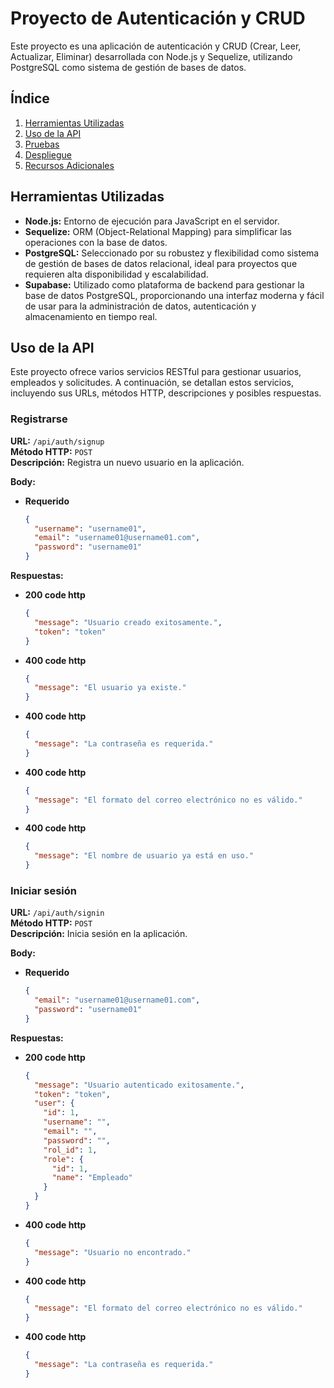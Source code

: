 # Proyecto de Autenticación y CRUD

Este proyecto es una aplicación de autenticación y CRUD (Crear, Leer, Actualizar, Eliminar) desarrollada con Node.js y Sequelize, utilizando PostgreSQL como sistema de gestión de bases de datos.


## Índice

1. [Herramientas Utilizadas](#Herramientas-Utilizadas)
2. [Uso de la API](#Uso-de-la-API)
3. [Pruebas](#Pruebas)
4. [Despliegue](#Despliegue)
5. [Recursos Adicionales](#Recursos-Adicionales)

## Herramientas Utilizadas

- **Node.js:** Entorno de ejecución para JavaScript en el servidor.
- **Sequelize:** ORM (Object-Relational Mapping) para simplificar las operaciones con la base de datos.
- **PostgreSQL:** Seleccionado por su robustez y flexibilidad como sistema de gestión de bases de datos relacional, ideal para proyectos que requieren alta disponibilidad y escalabilidad.
- **Supabase:** Utilizado como plataforma de backend para gestionar la base de datos PostgreSQL, proporcionando una interfaz moderna y fácil de usar para la administración de datos, autenticación y almacenamiento en tiempo real.

## Uso de la API

Este proyecto ofrece varios servicios RESTful para gestionar usuarios, empleados y solicitudes. A continuación, se detallan estos servicios, incluyendo sus URLs, métodos HTTP, descripciones y posibles respuestas.

### Registrarse

**URL:** `/api/auth/signup`  
**Método HTTP:** `POST`  
**Descripción:** Registra un nuevo usuario en la aplicación.

**Body:**
- **Requerido**
  ```json
  {
    "username": "username01",
    "email": "username01@username01.com",
    "password": "username01"
  }

**Respuestas:**

- **200 code http**
  ```json
  {
    "message": "Usuario creado exitosamente.",
    "token": "token"
  }

- **400 code http**
  ```json
  {
    "message": "El usuario ya existe."
  }

- **400 code http**
  ```json
  {
    "message": "La contraseña es requerida."
  }

- **400 code http**
  ```json
  {
    "message": "El formato del correo electrónico no es válido."
  }

- **400 code http**
  ```json
  {
    "message": "El nombre de usuario ya está en uso."
  }


### Iniciar sesión

**URL:** `/api/auth/signin`  
**Método HTTP:** `POST`  
**Descripción:** Inicia sesión en la aplicación.

**Body:**
- **Requerido**
  ```json
  {
    "email": "username01@username01.com",
    "password": "username01"
  }

**Respuestas:**

- **200 code http**
  ```json
  {
    "message": "Usuario autenticado exitosamente.",
    "token": "token",
    "user": {
      "id": 1,
      "username": "",
      "email": "",
      "password": "",
      "rol_id": 1,
      "role": {
        "id": 1,
        "name": "Empleado"
      }
    }
  }

- **400 code http**
  ```json
  {
    "message": "Usuario no encontrado."
  }

- **400 code http**
  ```json
  {
    "message": "El formato del correo electrónico no es válido."
  }

- **400 code http**
  ```json
  {
    "message": "La contraseña es requerida."
  }
